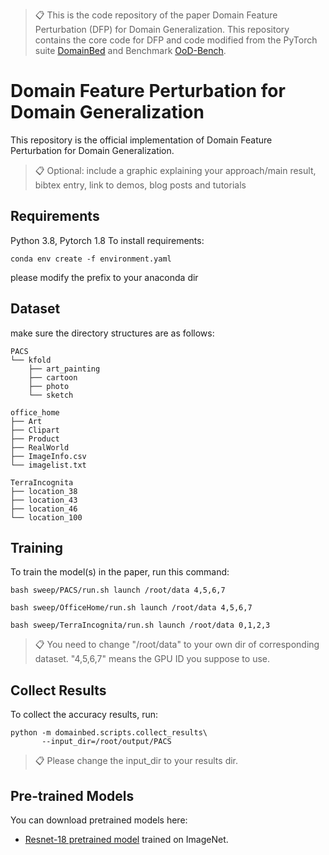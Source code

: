 >📋  This is the code repository of the paper Domain Feature Perturbation (DFP) for Domain Generalization. This repository contains the core code for DFP and code modified from the PyTorch suite [DomainBed](https://github.com/facebookresearch/DomainBed) and Benchmark [OoD-Bench](https://github.com/ynysjtu/ood_bench).

# Domain Feature Perturbation for Domain Generalization

This repository is the official implementation of Domain Feature Perturbation for Domain Generalization. 

>📋  Optional: include a graphic explaining your approach/main result, bibtex entry, link to demos, blog posts and tutorials

## Requirements

Python 3.8, Pytorch 1.8
To install requirements:

```anaconda env
conda env create -f environment.yaml
```
please modify the prefix to your anaconda dir

## Dataset
make sure the directory structures are as follows:

```
PACS
└── kfold
    ├── art_painting
    ├── cartoon
    ├── photo
    └── sketch
```

```
office_home
├── Art
├── Clipart
├── Product
├── RealWorld
├── ImageInfo.csv
└── imagelist.txt
```

```
TerraIncognita
├── location_38
├── location_43
├── location_46
└── location_100
```

## Training

To train the model(s) in the paper, run this command:

```PACS
bash sweep/PACS/run.sh launch /root/data 4,5,6,7
```

```OfficeHome
bash sweep/OfficeHome/run.sh launch /root/data 4,5,6,7
```

```TerraIncognita
bash sweep/TerraIncognita/run.sh launch /root/data 0,1,2,3
```

>📋  You need to change "/root/data" to your own dir of corresponding dataset. "4,5,6,7" means the GPU ID you suppose to use.

## Collect Results

To collect the accuracy results, run:

```
python -m domainbed.scripts.collect_results\
       --input_dir=/root/output/PACS
```

>📋  Please change the input_dir to your results dir.

## Pre-trained Models

You can download pretrained models here:

- [Resnet-18 pretrained model](https://download.pytorch.org/models/resnet18-5c106cde.pth) trained on ImageNet. 

